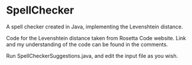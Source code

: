 # SpellChecker

A spell checker created in Java, implementing the Levenshtein distance.

Code for the Levenshtein distance taken from Rosetta Code website. Link and my understanding of the code can be found in the comments.
 
Run SpellCheckerSuggestions.java, and edit the input file as you wish.  
